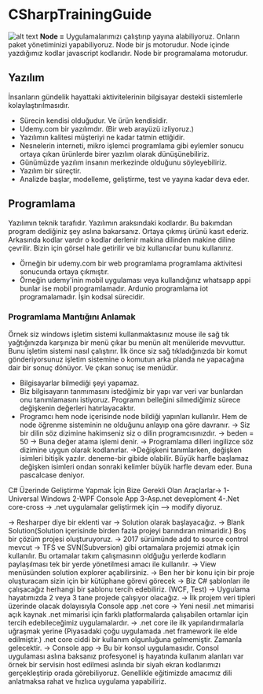 # CSharpTrainingGuide
![alt text](https://github.com/mkdemir/CSharpTrainingGuide/blob/master/banner.jpg?raw=true)
**Node =**  Uygulamalarımızı çalıştırıp yayına alabiliyoruz. Onların paket yönetiminizi yapabiliyoruz. Node bir js motorudur. Node içinde yazdığımız kodlar javascript kodlarıdır. Node bir programalama motorudur.
## Yazılım
İnsanların gündelik hayattaki aktivitelerinin bilgisayar destekli sistemlerle kolaylaştırılmasıdır.
* Sürecin kendisi olduğudur. Ve ürün kendisidir.
* Udemy.com bir yazılımdır. (Bir web arayüzü izliyoruz.)
* Yazılımın kalitesi müşteriyi ne kadar tatmin ettiğidir.
* Nesnelerin interneti, mikro işlemci programlama gibi eylemler sonucu ortaya çıkan ürünlerde birer yazılım olarak dünüşünebiliriz.
* Günümüzde yazılım insanın merkezinde olduğunu söyleyebiliriz.
* Yazılım bir süreçtir.
* Analizde başlar, modelleme, geliştirme, test ve yayına kadar deva eder.

## Programlama 
Yazılımın teknik tarafıdır. Yazılımın araksındaki kodlardır. Bu bakımdan program dediğiniz şey aslına bakarsanız. Ortaya çıkmış ürünü kasıt ederiz. Arkasında kodlar vardır o kodlar derlenir makina dilinden makine diline çevrilir. Bizin için görsel hale getirilir ve biz kullanıcılar bunu kullanırız.
* Örneğin bir udemy.com bir web programlama programlama aktivitesi sonucunda ortaya çıkmıştır.
* Örneğin udemy'inin mobil uygulaması veya kullandığınız whatsapp appi bunlar ise mobil programlamadır. Ardunio programlama iot programalamadır. İşin kodsal sürecidir.

### Programlama Mantığını Anlamak 
Örnek siz windows işletim sistemi kullanmaktasınız mouse ile sağ tık yağtığınızda karşınıza bir menü çıkar bu menün alt menüleride mevvuttur. Bunu işletim sistemi nasıl çalıştırır. İlk önce siz sağ tıkladığınızda bir komut gönderiyorsunuz işletim sistemine o komutun arka planda  ne yapacağına dair bir sonuç dönüyor. Ve çıkan sonuç ise menüdür.


* Bilgisayarlar bilmediği şeyi yapamaz.
* Biz bilgisayarın tanmımasını istedğimiz bir yapı var veri var bunlardan onu tanımlamasını istiyoruz. Programın belleğini silmediğimiz sürece değişkenin değerleri hatırlayacaktır.
* Programcı hem node içerisinde node bildiği yapınları kullanılır. Hem de node öğrenme sisteminin  ne olduğunu anlayıp ona göre davranır.
-> Siz bir dilin söz dizimine hakimseniz siz o dilin programcısınızdır.
-> beden = 50 -> Buna değer atama işlemi denir. 
-> Programlama dilleri ingilizce söz dizimine uygun olarak kodlanırlar.
->Değişkeni tanımlarken, değişken isimleri bitişik yazılır. deneme-bir gibide olabilir. Büyük harfle başlamaz değişken isimleri ondan sonraki kelimler büyük harfle devam eder. Buna pascalcase deniyor.

C# Üzerinde Geliştirme Yapmak İçin Bize Gerekli Olan Araçlarlar->
	1-Universal Windows
	2-WPF Console App 
	3-Asp.net deveploment 
	4-.Net core-cross -> .net uygulamalar geliştirmek için --> modify diyoruz.

-> Resharper diye bir eklenti var 
-> Solution olarak başlayacağız. -> Blank Solution(Solution içerisinde birden fazla projeyi barındıran mimaridir.) Boş bir çözüm projesi oluşturuyoruz.
-> 2017 sürümünde add to source control mevcut -> TFS ve SVN(Subversion) gibi ortamalara projemizi atmak için kullanılır. Bu ortamalar takım çalışmasının oldğuğu yerlerde kodların paylaşılması tek bir yerde yönetilmesi amacı ile kullanılır.
-> View menüsünden solution explorer açabilirsiniz.
-> Ben her bir konu için bir proje oluşturacam sizin için bir kütüphane görevi görecek
-> Biz C# şablonları ile çalışacağız herhangi bir şablonu tercih edebiliriz. (WCF, Test) -> Uygulama hayatımızda 2 veya 3 tane projede çalışıyor olacağız.
-> İlk projem veri tipleri üzerinde olacak dolayısıyla  Console app .net core -> Yeni nesil .net mimarisi açık kaynak .net mimarisi için farklı platformalarda çalışabilen ortamlar için tercih edebileceğimiz uygulamalardır.
-> .net core ile ilk yapılandırmalarla uğraşmak yerine (Piyasadaki çoğu uygulamada .net framework ile elde edilmiştir.) .net core ciddi bir kullanım olgunluğuna gelmemiştir. Zamanla gelecektir.
-> Console app -> Bu bir konsol uygulamasıdır. Consol uygulaması aslına baksanız profesyonel iş hayatında kullanım alanları var örnek bir servisin host edilmesi aslında bir siyah ekran kodlarımızı gerçekleştirip orada görebiliyoruz. Genellikle eğitimizde amacımız dili anlatmaksa rahat ve hızlıca uygulama yapabiliriz.
